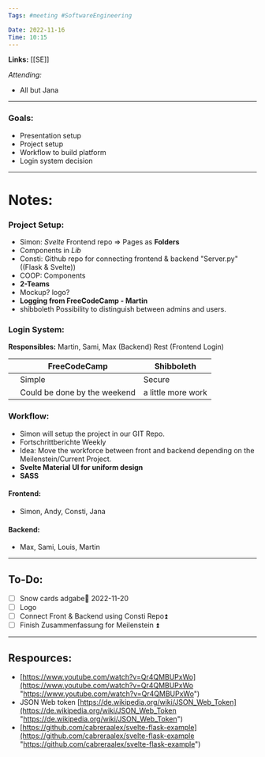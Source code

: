 ```yaml
---
Tags: #meeting #SoftwareEngineering 

Date: 2022-11-16
Time: 10:15
---
```


**Links:**  [[SE]]

*Attending:* 
- All but Jana

---
### Goals:

- Presentation setup
- Project setup
- Workflow to build platform
- Login system decision

--- 
# Notes:

### Project Setup:

- Simon: *Svelte* Frontend repo => Pages as **Folders** 
- Components in *Lib* 
- Consti: Github repo for connecting frontend & backend "Server.py" ((Flask & Svelte))
- COOP: Components 
- **2-Teams**
- Mockup? logo? 
- **Logging from FreeCodeCamp - Martin** 
- shibboleth 
	 Possibility to distinguish between admins and users.

### Login System:

**Responsibles:** Martin, Sami, Max (Backend)
Rest (Frontend Login)

|     | FreeCodeCamp                 | Shibboleth         |
| --- | ---------------------------- | ------------------ |
|     | Simple                       | Secure             |
|     | Could be done by the weekend | a little more work |

### Workflow: 

- Simon will setup the project in our GIT Repo.
- Fortschrittberichte Weekly
- Idea: Move the workforce between front and backend depending on the Meilenstein/Current Project.
- **Svelte Material UI for uniform design**
- **SASS**

#### Frontend:

- Simon, Andy, Consti, Jana

#### Backend:

- Max, Sami, Louis, Martin 

--- 
## To-Do:

- [ ] Snow cards adgabe📅 2022-11-20 
- [ ] Logo
- [ ] Connect Front & Backend using Consti Repo⏫ 
- [ ] Finish Zusammenfassung for Meilenstein ⏫ 

---
## Respources:

- [https://www.youtube.com/watch?v=Qr4QMBUPxWo](https://www.youtube.com/watch?v=Qr4QMBUPxWo "https://www.youtube.com/watch?v=Qr4QMBUPxWo")
- JSON Web token [https://de.wikipedia.org/wiki/JSON_Web_Token](https://de.wikipedia.org/wiki/JSON_Web_Token "https://de.wikipedia.org/wiki/JSON_Web_Token")
- [https://github.com/cabreraalex/svelte-flask-example](https://github.com/cabreraalex/svelte-flask-example "https://github.com/cabreraalex/svelte-flask-example")